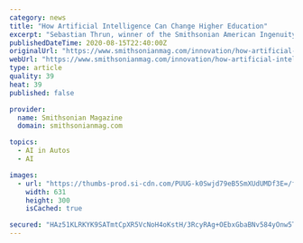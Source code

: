 ```yaml
---
category: news
title: "How Artificial Intelligence Can Change Higher Education"
excerpt: "Sebastian Thrun, winner of the Smithsonian American Ingenuity Award for education takes is redefining the modern classroom"
publishedDateTime: 2020-08-15T22:40:00Z
originalUrl: "https://www.smithsonianmag.com/innovation/how-artificial-intelligence-can-change-higher-education-136983766/"
webUrl: "https://www.smithsonianmag.com/innovation/how-artificial-intelligence-can-change-higher-education-136983766/"
type: article
quality: 39
heat: 39
published: false

provider:
  name: Smithsonian Magazine
  domain: smithsonianmag.com

topics:
  - AI in Autos
  - AI

images:
  - url: "https://thumbs-prod.si-cdn.com/PUUG-k0Swjd79eB5SmXUdUMDf3E=/fit-in/1600x0/https://public-media.si-cdn.com/filer/Ingenuity-Awards-Sebastian-Thrun-631.jpg"
    width: 631
    height: 300
    isCached: true

secured: "HAz51KLRKYK9SATmtCpXR5VcNoH4oKstH/3RcyRAg+OEbxGbaBNv584yOnw5TwOCHhMgGLIhzGIkpo8orZPYNcNf4tMCAx4dVxEEBRM8vITL/alaP7lbj/9qEOhNACHgc8xc2nZdvVcOA0FLJWa4V/cbPdyd71OwJVCmoza9JS3Yer8p+K2yTsYIRpgifngza3tz1AmbMr4vr+WILjgP7U1OeK2JgKHgOBg0lI4Ou3mLMW+9btFed1KRr3//jo6B1PElfYYroOaLlLTSG+RDPCwA2SjRwR8ftEvHvnSVnMPZn2mslvHife7tIMc41K0/jaQPl6a/P1CYMHAVPQrbPw==;fvA2w7aFBx8+mLDVxa8ywQ=="
---
```


